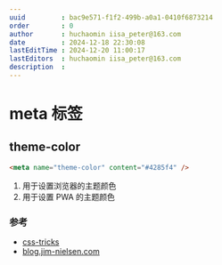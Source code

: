 ```yaml
---
uuid         : bac9e571-f1f2-499b-a0a1-0410f6873214
order        : 0
author       : huchaomin iisa_peter@163.com
date         : 2024-12-18 22:30:08
lastEditTime : 2024-12-20 11:00:17
lastEditors  : huchaomin iisa_peter@163.com
description  :
---
```


# meta 标签

## theme-color

```html
<meta name="theme-color" content="#4285f4" />
```

1. 用于设置浏览器的主题颜色
2. 用于设置 PWA 的主题颜色

### 参考

- [css-tricks](https://css-tricks.com/meta-theme-color-and-trickery/)
- [blog.jim-nielsen.com](https://blog.jim-nielsen.com/2021/theme-color-in-css/)
